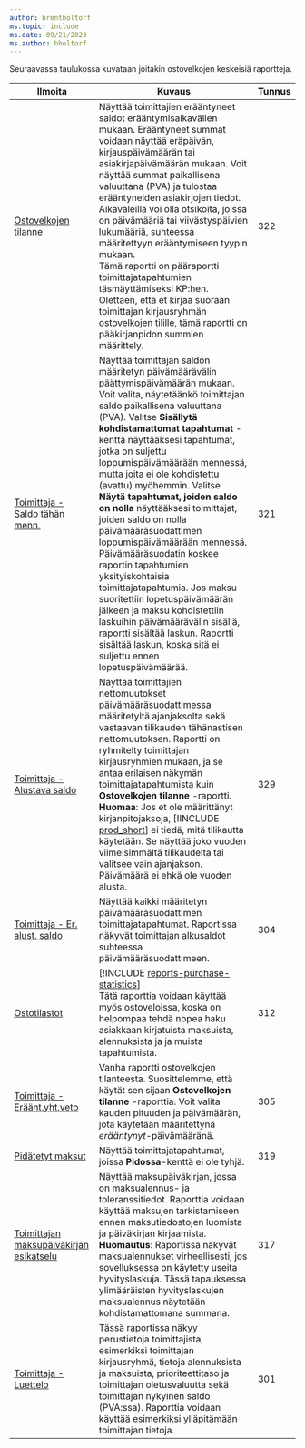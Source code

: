```yaml
---
author: brentholtorf
ms.topic: include
ms.date: 09/21/2023
ms.author: bholtorf
---
```


Seuraavassa taulukossa kuvataan joitakin ostovelkojen keskeisiä raportteja.

| Ilmoita | Kuvaus | Tunnus | 
|--|--|--|
| [Ostovelkojen tilanne](https://businesscentral.dynamics.com?report=322) |Näyttää toimittajien erääntyneet saldot erääntymisaikavälien mukaan. Erääntyneet summat voidaan näyttää eräpäivän, kirjauspäivämäärän tai asiakirjapäivämäärän mukaan. Voit näyttää summat paikallisena valuuttana (PVA) ja tulostaa erääntyneiden asiakirjojen tiedot. Aikaväleillä voi olla otsikoita, joissa on päivämääriä tai viivästyspäivien lukumääriä, suhteessa määritettyyn erääntymiseen tyypin mukaan.<br>Tämä raportti on pääraportti toimittajatapahtumien täsmäyttämiseksi KP:hen. Olettaen, että et kirjaa suoraan toimittajan kirjausryhmän ostovelkojen tilille, tämä raportti on pääkirjanpidon summien määrittely.| 322|
| [Toimittaja - Saldo tähän menn.](https://businesscentral.dynamics.com?report=321) | Näyttää toimittajan saldon määritetyn päivämäärävälin päättymispäivämäärän mukaan. Voit valita, näytetäänkö toimittajan saldo paikallisena valuuttana (PVA). Valitse **Sisällytä kohdistamattomat tapahtumat** -kenttä näyttääksesi tapahtumat, jotka on suljettu loppumispäivämäärään mennessä, mutta joita ei ole kohdistettu (avattu) myöhemmin. Valitse **Näytä tapahtumat, joiden saldo on nolla** näyttääksesi toimittajat, joiden saldo on nolla päivämääräsuodattimen loppumispäivämäärään mennessä. Päivämääräsuodatin koskee raportin tapahtumien yksityiskohtaisia toimittajatapahtumia. Jos maksu suoritettiin lopetuspäivämäärän jälkeen ja maksu kohdistettiin laskuihin päivämäärävälin sisällä, raportti sisältää laskun. Raportti sisältää laskun, koska sitä ei suljettu ennen lopetuspäivämäärää. | 321 |
| [Toimittaja - Alustava saldo](https://businesscentral.dynamics.com?report=329) | Näyttää toimittajien nettomuutokset päivämääräsuodattimessa määritetyltä ajanjaksolta sekä vastaavan tilikauden tähänastisen nettomuutoksen. Raportti on ryhmitelty toimittajan kirjausryhmien mukaan, ja se antaa erilaisen näkymän toimittajatapahtumista kuin **Ostovelkojen tilanne** -raportti. **Huomaa**: Jos et ole määrittänyt kirjanpitojaksoja, [!INCLUDE [prod_short](prod_short.md)] ei tiedä, mitä tilikautta käytetään. Se näyttää joko vuoden viimeisimmältä tilikaudelta tai valitsee vain ajanjakson. Päivämäärä ei ehkä ole vuoden alusta.|329 | 
| [Toimittaja - Er. alust. saldo](https://businesscentral.dynamics.com?report=304) | Näyttää kaikki määritetyn päivämääräsuodattimen toimittajatapahtumat. Raportissa näkyvät toimittajan alkusaldot suhteessa päivämääräsuodattimeen. | 304 | 
| [Ostotilastot](https://businesscentral.dynamics.com?report=312) |[!INCLUDE [reports-purchase-statistics](reports-purchase-statistics.md)]<br>Tätä raporttia voidaan käyttää myös ostoveloissa, koska on helpompaa tehdä nopea haku asiakkaan kirjatuista maksuista, alennuksista ja ja muista tapahtumista.| 312 |
| [Toimittaja - Eräänt.yht.veto](https://businesscentral.dynamics.com?report=305)| Vanha raportti ostovelkojen tilanteesta. Suosittelemme, että käytät sen sijaan **Ostovelkojen tilanne** -raporttia. Voit valita kauden pituuden ja päivämäärän, jota käytetään määritettynä *erääntynyt*-päivämääränä.|305| 
| [Pidätetyt maksut](https://businesscentral.dynamics.com?report=319)| Näyttää toimittajatapahtumat, joissa **Pidossa**-kenttä ei ole tyhjä.| 319 |
| [Toimittajan maksupäiväkirjan esikatselu](https://businesscentral.dynamics.com?report=317)|Näyttää maksupäiväkirjan, jossa on maksualennus- ja toleranssitiedot. Raporttia voidaan käyttää maksujen tarkistamiseen ennen maksutiedostojen luomista ja päiväkirjan kirjaamista. **Huomautus**: Raportissa näkyvät maksualennukset virheellisesti, jos sovelluksessa on käytetty useita hyvityslaskuja. Tässä tapauksessa ylimääräisten hyvityslaskujen maksualennus näytetään kohdistamattomana summana.| 317 |
| [Toimittaja - Luettelo](https://businesscentral.dynamics.com?report=301)|Tässä raportissa näkyy perustietoja toimittajista, esimerkiksi toimittajan kirjausryhmä, tietoja alennuksista ja maksuista, prioriteettitaso ja toimittajan oletusvaluutta sekä toimittajan nykyinen saldo (PVA:ssa). Raporttia voidaan käyttää esimerkiksi ylläpitämään toimittajan tietoja.|301|